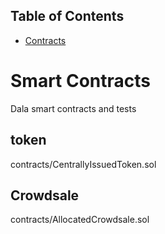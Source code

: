## Table of Contents
* [Contracts](#smart-contracts)

# Smart Contracts
Dala smart contracts and tests

## token
contracts/CentrallyIssuedToken.sol

## Crowdsale
contracts/AllocatedCrowdsale.sol
